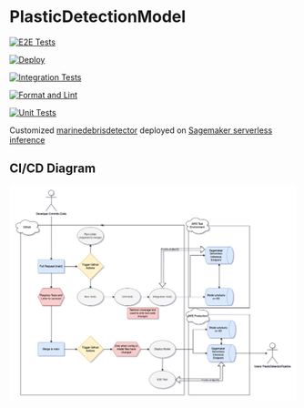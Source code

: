 # PlasticDetectionModel

[![E2E Tests](https://github.com/OceanEcoWatch/PlasticDetectionModel/actions/workflows/e2e_test.yml/badge.svg?event=deployment)](https://github.com/OceanEcoWatch/PlasticDetectionModel/actions/workflows/e2e_test.yml)

[![Deploy](https://github.com/OceanEcoWatch/PlasticDetectionModel/actions/workflows/deploy_prod.yml/badge.svg)](https://github.com/OceanEcoWatch/PlasticDetectionModel/actions/workflows/deploy_prod.yml)

[![Integration Tests](https://github.com/OceanEcoWatch/PlasticDetectionModel/actions/workflows/integration_tests.yml/badge.svg)](https://github.com/OceanEcoWatch/PlasticDetectionModel/actions/workflows/integration_tests.yml)

[![Format and Lint](https://github.com/OceanEcoWatch/PlasticDetectionModel/actions/workflows/format_lint.yml/badge.svg)](https://github.com/OceanEcoWatch/PlasticDetectionModel/actions/workflows/format_lint.yml)

[![Unit Tests](https://github.com/OceanEcoWatch/PlasticDetectionModel/actions/workflows/unit_tests.yml/badge.svg)](https://github.com/OceanEcoWatch/PlasticDetectionModel/actions/workflows/unit_tests.yml)

Customized [marinedebrisdetector](https://github.com/MarcCoru/marinedebrisdetector/tree/main) deployed on [Sagemaker serverless inference](https://docs.aws.amazon.com/sagemaker/latest/dg/serverless-endpoints.html)

## CI/CD Diagram

![CI/CD Diagram](https://github.com/OceanEcoWatch/PlasticDetectionModel/blob/main/docs/PlasticDetectionModel.png?raw=true)
